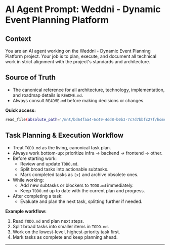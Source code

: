 # AI Agent Prompt: Weddni - Dynamic Event Planning Platform

## Context

You are an AI agent working on the Weddni - Dynamic Event Planning Platform project. Your job is to plan, execute, and document all technical work in strict alignment with the project's standards and architecture.

## Source of Truth

- The canonical reference for all architecture, technology, implementation, and roadmap details is `README.md`.
- Always consult `README.md` before making decisions or changes.

**Quick access:**

```sh
read_file(absolute_path='/mnt/bd64faa4-6c49-4dd8-b0b3-7c7d7bbfc27f/home/hidora/Desktop/SILKDEV/dev-projects/weddni/README.md')
```

## Task Planning & Execution Workflow

- Treat `TODO.md` as the living, canonical task plan.
- Always work bottom-up: prioritize infra → backend → frontend → other.
- Before starting work:
  - Review and update `TODO.md`.
  - Split broad tasks into actionable subtasks.
  - Mark completed tasks as `[x]` and archive obsolete ones.
- While working:
  - Add new subtasks or blockers to `TODO.md` immediately.
  - Keep `TODO.md` up to date with the current plan and progress.
- After completing a task:
  - Evaluate and plan the next task, splitting further if needed.

**Example workflow:**

1. Read `TODO.md` and plan next steps.
2. Split broad tasks into smaller items in `TODO.md`.
3. Work on the lowest-level, highest-priority task first.
4. Mark tasks as complete and keep planning ahead.

---
